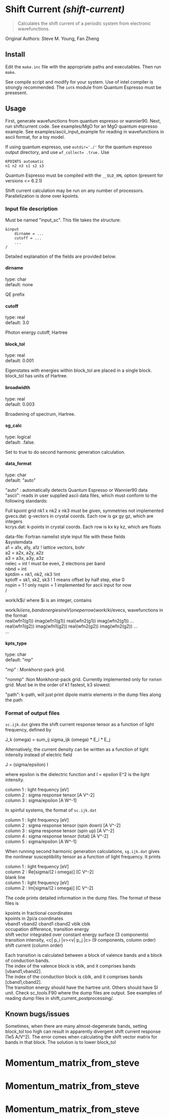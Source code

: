 
# Shift Current _(shift-current)_

> Calculates the shift current of a periodic system from electronic wavefunctions.

Original Authors: Steve M. Young, Fan Zheng

## Install

Edit the `make.inc` file with the appropriate paths and executables. Then run `make`.

See compile script and modify for your system. Use of intel compiler is strongly recommended.
The `iotk` module from Quantum Espresso must be presesent.

## Usage

First, generate wavefunctions from quantum espresso or wannier90. 
Next, run shiftcurrent code. See examples/MgO for an MgO quantum espresso example. See examples/ascii_input_example for reading in wavefunctions in ascii format, for a toy model.

If using quantum espresso, use `outdir='./'` for the quantum espresso output directory, and use `wf_collect= .true.` Use

```
KPOINTS automatic
n1 n2 n3 s1 s2 s3
```

Quantum Espresso must be compiled with the `__OLD_XML` option (present for versions <= 6.2.1)

Shift current calculation may be run on any number of processors. Parallelization is done over kpoints.   

### Input file description

Must be named "input_sc". This file takes the structure:

```
&input  
    dirname = ...  
    cutoff = ...  
    ...  
/
```

Detailed explanation of the fields are provided below.

#### dirname

type: char  
default: none  

QE prefix

#### cutoff

type: real  
default: 3.0  

Photon energy cutoff, Hartree

#### block_tol

type: real  
default: 0.001 

Eigenstates with energies within block_tol are placed in a single block. block_tol has units of Hartree.


#### broadwidth

type: real  
default: 0.003

Broadening of spectrum, Hartree.

#### sg_calc

type: logical  
default: .false.

Set to true to do second harmonic generation calculation.     


#### data_format

type: char  
default: "auto"

"auto" : automatically detects Quantum Espresso or Wannier90 data  
"ascii": reads in user supplied ascii data files, which must conform to the following standards:  

Full kpoint grid nk1 x nk2 x nk3 must be given, symmetries not implemented  
gvecs.dat: g-vectors in crystal coords. Each row is gx gy gz, which are integers  
kcrys.dat: k-points in crystal coords. Each row is kx ky kz, which are floats  

data-file: Fortran namelist style input file with these fields  
&systemdata  
a1 = a1x, a1y, a1z ! lattice vectors, bohr   
a2 = a2x, a2y, a2z  
a3 = a3x, a3y, a3z  
nelec = int  ! must be even, 2 electrons per band  
nbnd = int   
kptdim = nk1, nk2, nk3 !int  
kptoff = sk1, sk2, sk3 ! 1 means offset by half step, else 0  
nspin = 1 ! only nspin = 1 implemented for ascii input for now  
/

work/k$i/ where $i is an integer, contains 

work/k$i/ens, band energies in eV (one per row)  
work/k$i/evecs, wavefunctions in the format  
real(wfn1(g1)) imag(wfn1(g1)) real(wfn2(g1)) imag(wfn2(g1)) ...  
real(wfn1(g2)) imag(wfn1(g2)) real(wfn2(g2)) imag(wfn2(g2)) ...  
...


#### kpts_type

type: char    
default: "mp"  

"mp" : Monkhorst-pack grid.  

"nonmp" :Non Monkhorst-pack grid. Currently implemented only for nxnxn grid. Must be in the order of k1 fastest, k3 slowest.

"path": k-path, will just print dipole matrix elements in the dump files along the path


### Format of output files

`sc.ijk.dat` gives the shift current response tensor as a function of light frequency, defined by

J_k (omega) = sum_ij sigma_ijk (omega) * E_i * E_j

Alternatively, the current density can be written as a function of light intensity instead of electric field

J = (sigma/epsilon) I

where epsilon is the dielectric function and I = epsilon E^2 is the light intensity.

column 1 : light frequency [eV]  
column 2 : sigma response tensor [A V^-2]  
column 3 : sigma/epsilon [A W^-1]  

In spinful systems, the format of `sc.ijk.dat`

column 1 : light frequency [eV]  
column 2 : sigma response tensor (spin down) [A V^-2]  
column 3 : sigma response tensor (spin up) [A V^-2]  
column 4 : sigma response tensor (total) [A V^-2]  
column 5 : sigma/epsilon [A W^-1]  

When running second harmonic generation calculations, `sg.ijk.dat` gives the nonlinear susceptibility tensor as a function of light frequency. It prints

column 1 : light frequency [eV]  
column 2 : Re[sigma/(2 i omega)] [C V^-2]  
blank line   
column 1 : light frequency [eV]  
column 2 : Im[sigma/(2 i omega)] [C V^-2]  

The code prints detailed information in the dump files. The format of these files is

kpoints in fractional coordinates  
kpoints in 2pi/a coordinates    
vband1 vband2 cband1 cband2 vblk cblk  
occupation difference, transition energy  
shift vector integrated over constant energy surface (3 components)  
transition intensity, <c| p_i |v><v| p_j |c> (9 components, column order)  
shift current (column order)  

Each transition is calculated between a block of valence bands and a block of conduction bands.  
The index of the valence block is vblk, and it comprises bands [vband1,vband2].  
The index of the conduction block is cblk, and it comprises bands [cband1,cband2].  
The transition energy should have the hartree unit. Others should have SI unit. Check sc_tools.F90 where the dump files are output. See examples of reading dump files in shift_current_postprocessing/.

## Known bugs/issues
Sometimes, when there are many almost-degenerate bands, setting block_tol too high can result in apparently divergent shift current response (1e5 A/V^2). The error comes when calculating the shift vector matrix for bands in that block. The solution is to lower block_tol
# Momentum_matrix_from_steve
# Momentum_matrix_from_steve
# Momentum_matrix_from_steve
